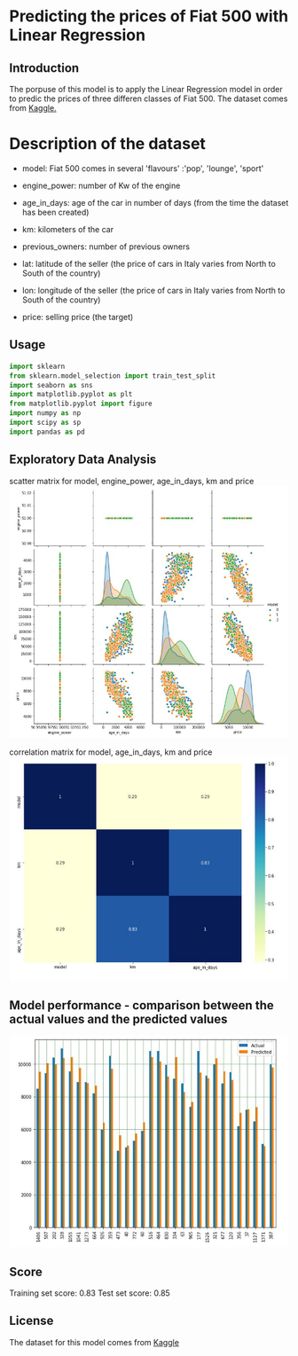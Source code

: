 # Predicting the prices of Fiat 500 with Linear Regression

## Introduction

The porpuse of this model is to apply the Linear Regression model in order to predic the prices of three differen classes of Fiat 500. The dataset comes from [Kaggle.](https://www.kaggle.com/)

# Description of the dataset

- model: Fiat 500 comes in several 'flavours' :'pop', 'lounge', 'sport'

- engine_power: number of Kw of the engine

- age_in_days: age of the car in number of days (from the time the dataset has been created)

- km: kilometers of the car

- previous_owners: number of previous owners

- lat: latitude of the seller (the price of cars in Italy varies from North to South of the country)

- lon: longitude of the seller (the price of cars in Italy varies from North to South of the country)

- price: selling price (the target)

## Usage
```python
import sklearn 
from sklearn.model_selection import train_test_split
import seaborn as sns
import matplotlib.pyplot as plt
from matplotlib.pyplot import figure
import numpy as np
import scipy as sp
import pandas as pd
```
## Exploratory Data Analysis
scatter matrix for model, engine_power, age_in_days, km and price
![alt text](img/scatter_matrix.JPG)

correlation matrix for model, age_in_days, km and price
![alt text](img/heatmap.JPG)

## Model performance - comparison between the actual values and the predicted values
![alt text](img/histogram_residuals.JPG)

## Score

Training set score: 0.83
Test set score: 0.85

## License
The dataset for this model comes from [Kaggle](https://www.kaggle.com/)
